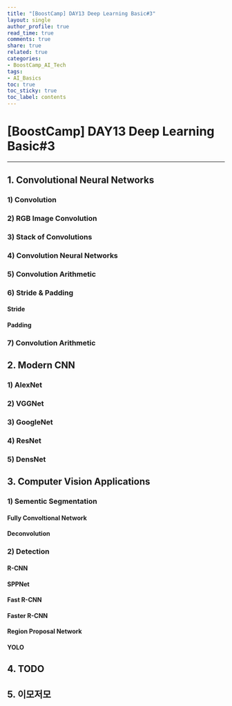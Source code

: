 ```yaml
---
title: "[BoostCamp] DAY13 Deep Learning Basic#3"
layout: single
author_profile: true
read_time: true
comments: true
share: true
related: true
categories:
- BoostCamp_AI_Tech
tags:
- AI_Basics
toc: true
toc_sticky: true
toc_label: contents
---
```


# [BoostCamp] DAY13 Deep Learning Basic#3
---   

## 1. Convolutional Neural Networks   
### 1) Convolution   
### 2) RGB Image Convolution   
### 3) Stack of Convolutions   
### 4) Convolution Neural Networks   
### 5) Convolution Arithmetic   
### 6) Stride & Padding   
#### Stride   
#### Padding   
### 7) Convolution Arithmetic   

## 2. Modern CNN   
### 1) AlexNet   
### 2) VGGNet   
### 3) GoogleNet   
### 4) ResNet   
### 5) DensNet   

## 3. Computer Vision Applications   
### 1) Sementic Segmentation   
#### Fully Convoltional Network   
#### Deconvolution    
### 2) Detection   
#### R-CNN   
#### SPPNet   
#### Fast R-CNN   
#### Faster R-CNN   
#### Region Proposal Network    
#### YOLO   

## 4. TODO   

## 5. 이모저모
